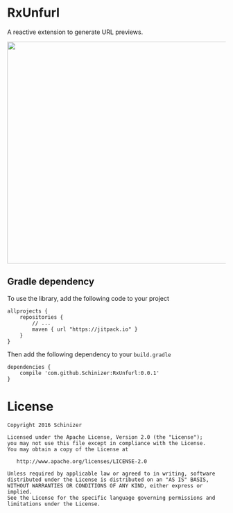 # RxUnfurl
A reactive extension to generate URL previews.

<img src='https://giant.gfycat.com/WearyNecessaryFattaileddunnart.gif' height='512'/>

## Gradle dependency
To use the library, add the following code to your project
```
allprojects {
	repositories {
		// ...
		maven { url "https://jitpack.io" }
	}
}
```
Then add the following dependency to your `build.gradle`
```
dependencies {
	compile 'com.github.Schinizer:RxUnfurl:0.0.1'
}
```

# License
```
Copyright 2016 Schinizer

Licensed under the Apache License, Version 2.0 (the "License");
you may not use this file except in compliance with the License.
You may obtain a copy of the License at

   http://www.apache.org/licenses/LICENSE-2.0

Unless required by applicable law or agreed to in writing, software
distributed under the License is distributed on an "AS IS" BASIS,
WITHOUT WARRANTIES OR CONDITIONS OF ANY KIND, either express or implied.
See the License for the specific language governing permissions and
limitations under the License.
```
